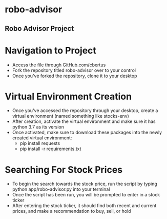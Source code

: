 # robo-advisor

## Robo Advisor Project

# Navigation to Project

+ Access the file through GitHub.com/cbertus
+ Fork the repository titled robo-advisor over to your control
+ Once you've forked the repository, clone it to your desktop

# Virtual Environment Creation

+ Once you've accessed the repository through your desktop, create a virtual environment (named something like stocks-env)
+ After creation, activate the virtual environment and make sure it has python 3.7 as its version
+ Once activated, make sure to download these packages into the newly created virtual environment:
    - pip install requests
    - pip install -r requirements.txt

# Searching For Stock Prices

+ To begin the search towards the stock price, run the script by typing python app/robo-advisor.py into your terminal
+ Once the script has been run, you will be prompted to enter in a stock ticker
+ After entering the stock ticker, it should find both recent and current prices, and make a recommendation to buy, sell, or hold